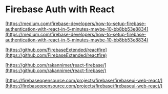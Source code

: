 # Firebase Auth with React



[https://medium.com/firebase-developers/how-to-setup-firebase-authentication-with-react-in-5-minutes-maybe-10-bb8bb53e8834](https://medium.com/firebase-developers/how-to-setup-firebase-authentication-with-react-in-5-minutes-maybe-10-bb8bb53e8834)

[https://github.com/FirebaseExtended/reactfire](https://github.com/FirebaseExtended/reactfire)

[https://github.com/rakannimer/react-firebase/](https://github.com/rakannimer/react-firebase/)

[https://firebaseopensource.com/projects/firebase/firebaseui-web-react/](https://firebaseopensource.com/projects/firebase/firebaseui-web-react/)

